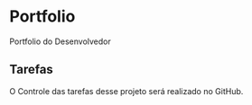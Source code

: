 # Portfolio
Portfolio do Desenvolvedor

## Tarefas

O Controle das tarefas desse projeto será realizado no GitHub.